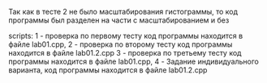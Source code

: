 Так как в тесте 2 не было масштабирования гистограммы, то код программы был разделен на части с масштабированием и без

scripts:
1 - проверка по первому тесту код программы находится в файле lab01.cpp,
2 - проверка по второму тесту код программы находится в файле lab01.2.cpp
3 - проверка по третьему тесту код программы находится в файле lab01.cpp,
4 - Задание индивидуального варианта, код программы находится в файле lab01.2.cpp
